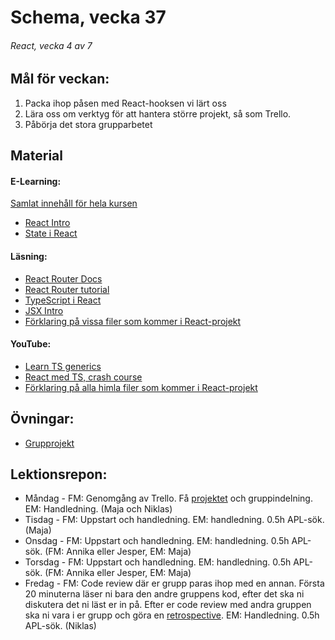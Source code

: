 # Schema, vecka 37

###### React, vecka 4 av 7

## Mål för veckan:
1. Packa ihop påsen med React-hooksen vi lärt oss
2. Lära oss om verktyg för att hantera större projekt, så som Trello.
3. Påbörja det stora grupparbetet

## Material
#### E-Learning:
[Samlat innehåll för hela kursen](https://github.com/Lexicon-Frontend-2024/e-learning-material)
* [React Intro](https://app.pluralsight.com/library/courses/react-what-is/table-of-contents)
* [State i React](https://app.pluralsight.com/ilx/video-courses/clips/9ae849e3-419e-43d2-b6c1-12b2f4bf3b68)

#### Läsning:
* [React Router Docs](https://reactrouter.com/en/main)
* [React Router tutorial](https://reactrouter.com/en/main/start/tutorial)
* [TypeScript i React](https://react.dev/learn/typescript)
* [JSX Intro](https://legacy.reactjs.org/docs/introducing-jsx.html)
* [Förklaring på vissa filer som kommer i React-projekt](https://dev.to/vyan/understanding-vite-flow-and-structure-in-a-react-project-2e84)

#### YouTube:
* [Learn TS generics](https://www.youtube.com/watch?v=EcCTIExsqmI)
* [React med TS, crash course](https://www.youtube.com/watch?v=TPACABQTHvM)
* [Förklaring på alla himla filer som kommer i React-projekt](https://www.youtube.com/watch?v=VfhRDGhAFi0)

## Övningar:
* [Grupprojekt](https://github.com/Lexicon-Frontend-2024/grupprojekt-react/)
  
## Lektionsrepon:
* Måndag - FM: Genomgång av Trello. Få [projektet](https://github.com/Lexicon-Frontend-2024/grupprojekt-react/) och gruppindelning. EM: Handledning. (Maja och Niklas)
* Tisdag - FM: Uppstart och handledning. EM: handledning. 0.5h APL-sök. (Maja)
* Onsdag - FM: Uppstart och handledning. EM: handledning. 0.5h APL-sök. (FM: Annika eller Jesper, EM: Maja)
* Torsdag - FM: Uppstart och handledning. EM: handledning. 0.5h APL-sök. (FM: Annika eller Jesper, EM: Maja)
* Fredag - FM: Code review där er grupp paras ihop med en annan. Första 20 minuterna läser ni bara den andre gruppens kod, efter det ska ni diskutera det ni läst er in på. Efter er code review med andra gruppen ska ni vara i er grupp och göra en [retrospective](https://www.scrum.org/resources/what-is-a-sprint-retrospective). EM: Handledning. 0.5h APL-sök. (Niklas)
